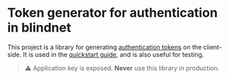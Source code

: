 # Token generator for authentication in blindnet

This project is a library for generating [authentication tokens](https://blindnet.dev/docs/extra/glossary#authentication-token) on the client-side. It is used in the [quickstart guide](https://blindnet.dev/docs/quickstart), and is also useful for testing.  

> :warning: Application key is exposed. **Never** use this library in production.
